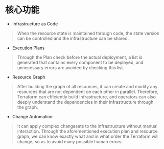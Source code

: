 # 核心功能

- Infrastructure as Code
> When the resource state is maintained through code, the state version can be controlled and the infrastructure can be shared.

- Execution Plans
> Through the Plan check before the actual deployment, a list is generated that contains every component to be deployed, and unnecessary errors are avoided by checking this list.

- Resource Graph
> After building the graph of all resources, it can create and modify any resources that are not dependent on each other in parallel. Therefore, Terraform can efficiently build infrastructure, and operators can also deeply understand the dependencies in their infrastructure through the graph.

- Change Automation
> It can apply complex changesets to the infrastructure without manual interaction. Through the aforementioned execution plan and resource graph, we can know exactly what and in what order the Terraform will change, so as to avoid many possible human errors.